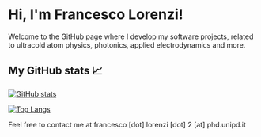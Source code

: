 # Hi, I'm Francesco Lorenzi!
Welcome to the GitHub page where I develop my software projects, related to ultracold atom physics, photonics, applied electrodynamics and more.

## My GitHub stats 📈 

[![GitHub stats](https://github-readme-stats.vercel.app/api?username=lorenzifrancesco&count_private=true&show_icons=true&theme=gotham)](https://github.com/anuraghazra/github-readme-stats)

[![Top Langs](https://github-readme-stats.vercel.app/api/top-langs/?username=lorenzifrancesco&theme=gotham)](https://github.com/anuraghazra/github-readme-stats)

Feel free to contact me at francesco [dot] lorenzi [dot] 2 [at] phd.unipd.it
